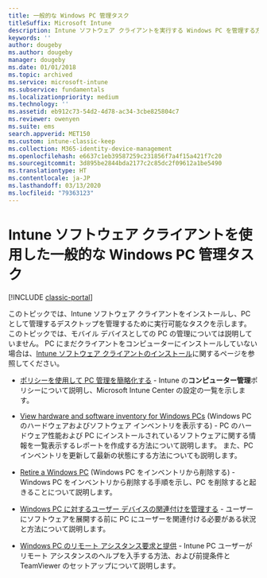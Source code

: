 ```yaml
---
title: 一般的な Windows PC 管理タスク
titleSuffix: Microsoft Intune
description: Intune ソフトウェア クライアントを実行する Windows PC を管理する方法について説明します。
keywords: ''
author: dougeby
ms.author: dougeby
manager: dougeby
ms.date: 01/01/2018
ms.topic: archived
ms.service: microsoft-intune
ms.subservice: fundamentals
ms.localizationpriority: medium
ms.technology: ''
ms.assetid: eb912c73-54d2-4d78-ac34-3cbe825804c7
ms.reviewer: owenyen
ms.suite: ems
search.appverid: MET150
ms.custom: intune-classic-keep
ms.collection: M365-identity-device-management
ms.openlocfilehash: e6637c1eb39587259c231856f7a4f15a421f7c20
ms.sourcegitcommit: 3d895be2844bda2177c2c85dc2f09612a1be5490
ms.translationtype: HT
ms.contentlocale: ja-JP
ms.lasthandoff: 03/13/2020
ms.locfileid: "79363123"
---
```

# <a name="common-windows-pc-management-tasks-with-the-intune-software-client"></a>Intune ソフトウェア クライアントを使用した一般的な Windows PC 管理タスク

[!INCLUDE [classic-portal](../includes/classic-portal.md)]

このトピックでは、Intune ソフトウェア クライアントをインストールし、PC として管理するデスクトップを管理するために実行可能なタスクを示します。 このトピックでは、モバイル デバイスとしての PC の管理については説明していません。 PC にまだクライアントをコンピューターにインストールしていない場合は、[Intune ソフトウェア クライアントのインストール](install-the-windows-pc-client-with-microsoft-intune.md)に関するページを参照してください。


- [ポリシーを使用して PC 管理を簡略化する](use-policies-to-simplify-windows-pc-management.md) - Intune の**コンピューター管理**ポリシーについて説明し、Microsoft Intune Center の設定の一覧を示します。

- [View hardware and software inventory for Windows PCs](view-hardware-and-software-inventory-for-windows-pcs-in-microsoft-intune.md) (Windows PC のハードウェアおよびソフトウェア インベントリを表示する) - PC のハードウェア性能および PC にインストールされているソフトウェアに関する情報を一覧表示するレポートを作成する方法について説明します。 また、PC インベントリを更新して最新の状態にする方法についても説明します。

- [Retire a Windows PC](retire-a-windows-pc-with-microsoft-intune.md) (Windows PC をインベントリから削除する) - Windows PC をインベントリから削除する手順を示し、PC を削除すると起きることについて説明します。

- [Windows PC に対するユーザー デバイスの関連付けを管理する](manage-user-device-linking-for-windows-pcs-with-microsoft-intune.md) - ユーザーにソフトウェアを展開する前に PC にユーザーを関連付ける必要がある状況と方法について説明します。

- [Windows PC のリモート アシスタンス要求と提供](request-and-provide-remote-assistance-for-windows-pcs-in-microsoft-intune.md) - Intune PC ユーザーがリモート アシスタンスのヘルプを入手する方法、および前提条件と TeamViewer のセットアップについて説明します。


